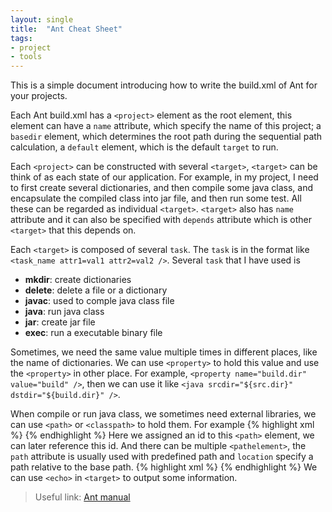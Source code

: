 ```yaml
---
layout: single 
title:  "Ant Cheat Sheet"
tags:
- project
- tools
---
```

This is a simple document introducing how to write the build.xml of Ant for your projects.

Each Ant build.xml has a `<project>` element as the root element, this element can have a `name` attribute, which specify the name of this project; a `basedir` element, which determines the root path during the sequential path calculation, a `default` element, which is the default `target` to run.

Each `<project>` can be constructed with several `<target>`,  `<target>` can be think of as each state of our application. For example, in my project, I need to first create several dictionaries, and then compile some java class, and encapsulate the compiled class into jar file, and then run some test. All these can be regarded as individual `<target>`. `<target>`  also has `name` attribute and it can also be specified with `depends` attribute which is other `<target>` that this depends on.

Each `<target>` is composed of several `task`. The `task` is in the format like `<task_name attr1=val1 attr2=val2 />`. Several `task` that I have used is

* **mkdir**: create dictionaries
* **delete**: delete a file or a dictionary
* **javac**: used to comple java class file
* **java**: run java class
* **jar**: create jar file
* **exec**: run a executable binary file

Sometimes, we need the same value multiple times in different places, like the name of dictionaries. We can use `<property>` to hold this value and use the `<property>` in other place. For example, `<property name="build.dir" value="build" />`, then we can use it like `<java srcdir="${src.dir}" dstdir="${build.dir}" />`.

When compile or run java class, we sometimes need external libraries, we can use `<path>` or `<classpath>` to hold them. For example
{% highlight xml %}
<path id="classpath">
	<pathelement path="${classpath}" />
    <fileset dir="${lib.dir}" includes="**/*.jar"/>
</path>
{% endhighlight %}
Here we assigned an id to this `<path>` element, we can later reference this id. And there can be multiple `<pathelement>`, the `path` attribute is  usually used with predefined path and `location` specify a path relative to the base path.
{% highlight xml %}
<target name="run" depends="jar">
    <java fork="true" classname="${main-class}">
        <classpath>
            <path refid="classpath"/>
            <path location="${jar.dir}/${ant.project.name}.jar"/>
        </classpath>
    </java>
</target>
{% endhighlight %}
We can use `<echo>` in `<target>` to output some information.

> Useful link: [Ant manual](https://ant.apache.org/manual/)
